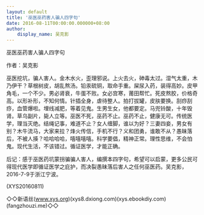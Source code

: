 ```yaml
---
layout: default
title: '巫医巫药害人骗人四字句'
date: 2016-08-11T00:00:00.000000+08:00
author:
    display_name: 吴克影
---
```


巫医巫药害人骗人四字句

作者：吴克影

巫医挖坑，骗人害人。金木水火，歪理邪说。上火去火，砷毒太过。湿气太重，木乃伊干？草根树皮，胡乱熬汤。铅汞硫铜，取命手重。屎尿入药，装得高妙。皮甲角毛，一个不少。男必肾衰，牛蛋不败。女必宫寒，莆田帮忙。死皮熬胶，价格奇高。以形补形，不知何情。针插全身，虐待整人。拍打拔罐，皮肤要换。刮痧刮痧，血管爆啦。埋线减肥，等着见鬼。生男生女，他都要定。马兜铃酸，十年毁肾。草乌副片，毙人立等。巫医不死，巫药不止。巫药不止，健康无可。传统医学，理当灭绝。结绳记事，难道不止？女人缠脚，谁以为好？三妻四妾，男女有别？木牛流马，大家来拉？烽火传信，手机不行？义和团勇，谁敢不从？愚昧落后，不被人揍？哈哈哈哈，嘻嘻嘻嘻。科学要倡，精神正常。理性思维，不会怕鬼。现代生活，不该错过。循证医学，才能正确。

后记：感于巫医药坑蒙拐骗骗人害人，编撰本四字句，希望可以启蒙，更多公民可得现代医学即循证医学之庇护，而决裂愚昧落后害人之任何巫医药。吴克影，2016-7-9于浙江宁波。

(XYS20160811)

◇◇新语丝(www.xys.org)(xys8.dxiong.com)(xys.ebookdiy.com)(fangzhouzi.me)◇◇

